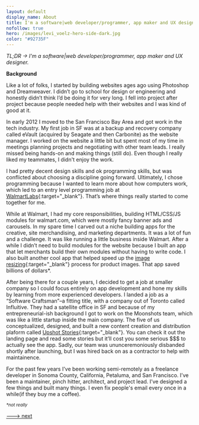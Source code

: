```yaml
---
layout: default
display_name: About
title: I'm a software|web developer/programmer, app maker and UX designer.
nofollow: true
hero: /images/levi_voelz-hero-side-dark.jpg
color: "#92735F"
---
```


_TL;DR -> I'm a software\|web developer/programmer, app maker and UX designer._

**Background**

Like a lot of folks, I started by building websites ages ago using Photoshop and Dreamweaver. I didn’t go to school for design or engineering and honestly didn’t think I’d be doing it for very long. I fell into project after project because people needed help with their websites and I was kind of good at it.

In early 2012 I moved to the San Francisco Bay Area and got work in the tech industry. My first job in SF was at a backup and recovery company called eVault (acquired by Seagate and then Carbonite) as the website manager. I worked on the website a little bit but spent most of my time in meetings planning projects and negotiating with other team leads. I really missed being hands-on and making things (still do). Even though I really liked my teammates, I didn't enjoy the work.

I had pretty decent design skills and ok programming skills, but was conflicted about choosing a discipline going forward. Ultimately, I chose programming because I wanted to learn more about how computers work, which led to an entry level programming job at [WalmartLabs](https://www.walmartlabs.com/){:target="_blank"}. That’s where things really started to come together for me.

While at Walmart, I had my core responsibilities, building HTML/CSS/JS modules for walmart.com, which were mostly fancy banner ads and carousels. In my spare time I carved out a niche building apps for the creative, site merchandising, and marketing departments. It was a lot of fun and a challenge. It was like running a little business inside Walmart. After a while I didn’t need to build modules for the website because I built an app that let merchants build their own modules without having to write code. I also built another cool app that helped speed up the [image resizing](https://derivv.com){:target="_blank"} process for product images. That app saved billions of dollars*.

After being there for a couple years, I decided to get a job at smaller company so I could focus entirely on app development and hone my skills by learning from more experienced developers. I landed a job as a “Software Craftsman”–a fitting title, with a company out of Toronto called Influitive. They had a satellite office in SF and because of my entrepreneurial-ish background I got to work on the Moonshots team, which was like a little startup inside the main company. The five of us conceptualized, designed, and built a new content creation and distribution plaform called [Upshot Stories](https://upshotstories.com){:target="_blank"}. You can check it out the landing page and read some stories but it’ll cost you some serious $$$ to actually see the app. Sadly, our team was ununceremoniously disbanded shortly after launching, but I was hired back on as a contractor to help with maintainence.

For the past few years I’ve been working semi-remotely as a freelance developer in Sonoma County, California, Petaluma, and San Francisco. I’ve been a maintainer, pinch hitter, architect, and project lead. I’ve designed a few things and built many things. I even fix people's email every once in a while(if they buy me a coffee).

<small>_*not really_</small>

[---> next](/services)
